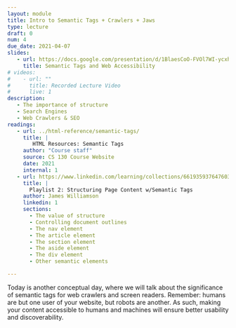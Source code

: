 ```yaml
---
layout: module
title: Intro to Semantic Tags + Crawlers + Jaws
type: lecture
draft: 0
num: 4
due_date: 2021-04-07
slides:
   - url: https://docs.google.com/presentation/d/1BlaesCoO-FVOl7WI-ycxh8OE5wmm7Q-tvSFBUq2gmhk/edit?usp=sharing
     title: Semantic Tags and Web Accessibility
# videos: 
#    - url: ""
#      title: Recorded Lecture Video
#      live: 1
description:
   - The importance of structure
   - Search Engines
   - Web Crawlers & SEO
readings:
   - url: ../html-reference/semantic-tags/
     title: |
        HTML Resources: Semantic Tags
     author: "Course staff"
     source: CS 130 Course Website
     date: 2021
     internal: 1
   - url: https://www.linkedin.com/learning/collections/6619359376476033024?u=75814418
     title: |
       Playlist 2: Structuring Page Content w/Semantic Tags 
     author: James Williamson
     linkedin: 1
     sections:
       - The value of structure
       - Controlling document outlines
       - The nav element
       - The article element
       - The section element
       - The aside element
       - The div element
       - Other semantic elements

---
```



Today is another conceptual day, where we will talk about the significance of semantic tags for web crawlers and screen readers. Remember: humans are but one user of your website, but robots are another. As such, making your content accessible to humans and machines will ensure better usability and discoverability.